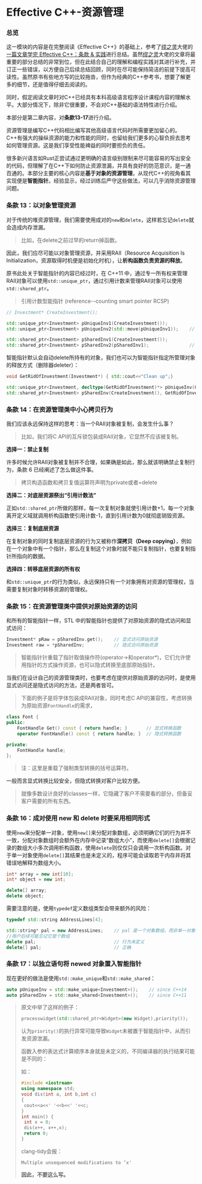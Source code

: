 # Effective C++-资源管理

### 总览

这一模块的内容是在完整阅读《Effective C++》的基础上，参考了[缪之灵](https://www.zhihu.com/people/96-61-29-67)大佬的[一篇文章学完 Effective C++：条款 & 实践](https://zhuanlan.zhihu.com/p/613356779)进行总结。虽然[缪之灵](https://www.zhihu.com/people/96-61-29-67)大佬的文章将最重要的部分总结的非常到位，但在此结合自己的理解和编程实践对其进行补充，并订正一些错误，以方便自己后续总结回顾，同时在尽可能保持简洁的前提下提高可读性。虽然原书有些地方写的比较拖沓，但作为经典的C++参考书，想要了解更多的细节，还是值得仔细去阅读的。

同时，假定阅读文章时对C++已经具有本科高级语言程序设计课程内容的理解水平。大部分情况下，除非它很重要，不会对C++基础的语法特性进行介绍。

本部分是第二章内容，对**条款13-17**进行介绍。

资源管理是编写C++代码相比编写其他高级语言代码时所需要更加留心的。C++有强大的操纵资源的能力和性能的同时，也留给我们更多的心智负担去思考如何管理资源。这是我们享受性能裨益的同时要担负的责任。

很多新兴语言如Rust正尝试通过更明确的语言级别限制来尽可能容易的写出安全的代码，但理解了在C++下如何防止资源泄漏，并具有良好的防范意识，是一通百通的。本部分主要的核心内容是**基于对象的资源管理**，从现代C++的视角看其实现便是**智能指针**。经验显示，经过训练后严守这些做法，可以几乎消除资源管理问题。

### 条款 13：以对象管理资源

对于传统的堆资源管理，我们需要使用成对的`new`和`delete`，这样若忘记`delete`就会造成内存泄漏。

> 比如，在delete之前过早的return掉函数。

因此，我们应尽可能以对象管理资源，并采用RAII（Resource Acquisition Is Initialization，资源取得时机便是初始化时机），让**析构函数负责资源的释放**。

原书此处关于智能指针的内容已经过时，在 C++11 中，通过专一所有权来管理RAII对象可以使用`std::unique_ptr`，通过引用计数来管理RAII对象可以使用`std::shared_ptr`。

> 引用计数型能指针 (reference--counting smart pointer RCSP)

```cpp
// Investment* CreateInvestment();

std::unique_ptr<Investment> pUniqueInv1(CreateInvestment());
std::unique_ptr<Investment> pUniqueInv2(std::move(pUniqueInv1));    // 转移资源所有权

std::shared_ptr<Investment> pSharedInv1(CreateInvestment());
std::shared_ptr<Investment> pSharedInv2(pSharedInv1);               // 引用计数+1
```

智能指针默认会自动delete所持有的对象，我们也可以为智能指针指定所管理对象的释放方式（删除器deleter）：

```cpp
void GetRidOfInvestment(Investment*) { std::cout<<"Clean up";}

std::unique_ptr<Investment, decltype(GetRidOfInvestment)*> pUniqueInv(CreateInvestment(), GetRidOfInvestment);
std::shared_ptr<Investment> pSharedInv(CreateInvestment(), GetRidOfInvestment);
```

### 条款 14：在资源管理类中小心拷贝行为

我们应该永远保持这样的思考：当一个RAII对象被复制，会发生什么事？

> 比如，我们将C API的互斥锁包装成RAII对象，它显然不应该被复制。

**选择一：禁止复制**

许多时候允许RAII对象被复制并不合理，如果确是如此，那么就该明确禁止复制行为，条款 6 已经阐述了怎么做这件事。

> 拷贝构造函数和拷贝复值运算符声明为private或者=delete

**选择二：对底层资源祭出“引用计数法”**

正如`std::shared_ptr`所做的那样，每一次复制对象就使引用计数+1，每一个对象离开定义域就调用析构函数使引用计数-1，直到引用计数为0就彻底销毁资源。

**选择三：复制底层资源**

在复制对象的同时复制底层资源的行为又被称作**深拷贝（Deep copying）**，例如在一个对象中有一个指针，那么在复制这个对象时就不能只复制指针，也要复制指针所指向的数据。

**选择四：转移底层资源的所有权**

和`std::unique_ptr`的行为类似，永远保持只有一个对象拥有对资源的管理权，当需要复制对象时转移资源的管理权。

### 条款 15：在资源管理类中提供对原始资源的访问

和所有的智能指针一样，STL 中的智能指针也提供了对原始资源的隐式访问和显式访问：

```cpp
Investment* pRaw = pSharedInv.get();    // 显式访问原始资源
Investment raw = *pSharedInv;           // 隐式访问原始资源
```

> 智能指针针重载了指针取值操作符(operator->和operator*)，它们允许使用指针的方式操作资源，也可以隐式转换至底部原始指针。

当我们在设计自己的资源管理类时，也要考虑在提供对原始资源的访问时，是使用显式访问还是隐式访问的方法，还是两者皆可。

> 下面的例子是将字体包装成RAII对象，同时考虑C API的兼容性，考虑转换为原始资源`FontHandle`的需求，

```cpp
class Font {
public:
    FontHandle Get() const { return handle; }       // 显式转换函数
    operator FontHandle() const { return handle; }  // 隐式转换函数

private:
    FontHandle handle;
};
```

> 注：这里是重载了强制类型转换的括号运算符。

一般而言显式转换比较安全，但隐式转换对客户比较方便。

> 就像多数设计良好的classes一样，它隐藏了客户不需要看的部分，但备妥客户需要的所有东西。

### 条款 16：成对使用 new 和 delete 时要采用相同形式

使用`new`来分配单一对象，使用`new[]`来分配对象数组，必须明确它们的行为并不一致，分配对象数组时会额外在内存中记录“数组大小”，而使用`delete[]`会根据记录的数组大小多次调用析构函数，使用`delete`则仅仅只会调用一次析构函数。对于单一对象使用`delete[]`其结果也是未定义的，程序可能会读取若干内存并将其错误地解释为数组大小。

```cpp
int* array = new int[10];
int* object = new int;

delete[] array;
delete object;
```

需要注意的是，使用`typedef`定义数组类型会带来额外的风险：

```cpp
typedef std::string AddressLines[4];

std::string* pal = new AddressLines;    // pal 是一个对象数组，而非单一对象
//用户后续可能忘记它是个数组
delete pal;                             // 行为未定义
delete[] pal;                           // 正确
```

### 条款 17：以独立语句将 newed 对象置入智能指针

现在更好的做法是使用`std::make_unique`和`std::make_shared`：

```cpp
auto pUniqueInv = std::make_unique<Investment>();    // since C++14
auto pSharedInv = std::make_shared<Investment>();    // since C++11
```

> 原文中举了这样的例子：
>
> ```cpp
> processwidget(std::shared_ptr<Widget>(new Widget),priority());
> ```
>
> 认为`priority()`的执行异常可能导致`Widget`未被置于智能指针中，从而引发资源泄漏。
>
> 函数入参的表达式计算顺序本身就是未定义的，不同编译器的执行结果可能是不同的：
>
> 如：
>
> ```cpp
> #include <iostream>
> using namespace std;
> void dis(int a, int b,int c)
> {
>  cout<<a<<' '<<b<<' '<<c;
> }
> int main() {
>  int x = 0;
>  dis(x++, x++,x);
>  return 0;
> }
> ```
>
> clang-tidy会报：
> ```
> Multiple unsequenced modifications to ’x'
> ```
>
> **因此，不要这么写。**

